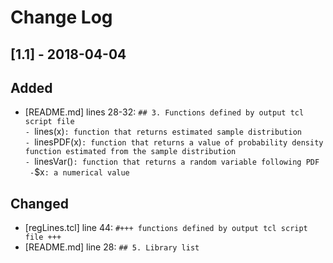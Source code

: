 # Change Log

## [1.1] - 2018-04-04
## Added
- [README.md] lines 28-32: `## 3. Functions defined by output tcl script file`  
  `- `lines(x)`: function that returns estimated sample distribution`  
  `- `linesPDF(x)`: function that returns a value of probability density function estimated from the sample distribution`  
  `- `linesVar()`: function that returns a random variable following PDF`  
  `  - `$x`: a numerical value`

## Changed
- [regLines.tcl] line 44: `#+++ functions defined by output tcl script file +++`
- [README.md] line 28: `## 5. Library list`
